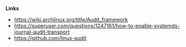 
**Links**

- https://wiki.archlinux.org/title/Audit_framework
- https://superuser.com/questions/1247161/how-to-enable-systemds-journal-audit-transport
- https://github.com/linux-audit